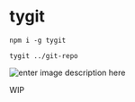 # tygit

```code
npm i -g tygit

tygit ../git-repo

```

![enter image description here](https://res.cloudinary.com/dmtrk3yns/image/upload/q_auto:best/v1538997600/ice_screenshot_20181008-151851_tyg588.png)

WIP
